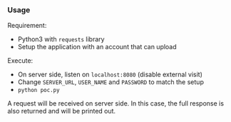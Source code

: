 ### Usage

Requirement: 

- Python3 with `requests` library
- Setup the application with an account that can upload

Execute:

- On server side, listen on `localhost:8080` (disable external visit)
- Change `SERVER_URL`, `USER_NAME` and `PASSWORD` to match the setup
- `python poc.py`

A request will be received on server side. In this case, the full response is also returned and will be printed out.